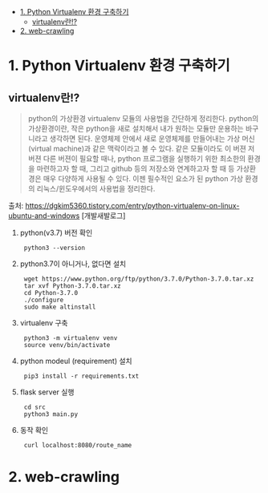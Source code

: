 
<!-- TOC -->

- [1. Python Virtualenv 환경 구축하기](#1-python-virtualenv-%ed%99%98%ea%b2%bd-%ea%b5%ac%ec%b6%95%ed%95%98%ea%b8%b0)
  - [virtualenv란!?](#virtualenv%eb%9e%80)
- [2. web-crawling](#2-web-crawling)
# 1. Python Virtualenv 환경 구축하기
## virtualenv란!?
> python의 가상환경 virtualenv 모듈의 사용법을 간단하게 정리한다. python의 가상환경이란, 작은 python을 새로 설치해서 내가 원하는 모듈만 운용하는 바구니라고 생각하면 된다. 운영체제 안에서 새로 운영체제를 만들어내는 가상 머신(virtual machine)과 같은 맥락이라고 볼 수 있다. 같은 모듈이라도 이 버젼 저 버젼 다른 버젼이 필요할 때나, python 프로그램을 실행하기 위한 최소한의 환경을 마련하고자 할 때, 그리고 github 등의 저장소와 연계하고자 할 때 등 가상환경은 매우 다양하게 사용될 수 있다. 이젠 필수적인 요소가 된 python 가상 환경의 리눅스/윈도우에서의 사용법을 정리한다.

출처: https://dgkim5360.tistory.com/entry/python-virtualenv-on-linux-ubuntu-and-windows [개발새발로그]

1. python(v3.7) 버전 확인

        python3 --version

2. python3.7이 아니거나, 없다면 설치
		
        wget https://www.python.org/ftp/python/3.7.0/Python-3.7.0.tar.xz
        tar xvf Python-3.7.0.tar.xz
        cd Python-3.7.0
        ./configure
        sudo make altinstall

3. virtualenv 구축

        python3 -m virtualenv venv
        source venv/bin/activate

4. python modeul (requirement) 설치

        pip3 install -r requirements.txt

5. flask server 실행

        cd src
        python3 main.py

6. 동작 확인

        curl localhost:8080/route_name


# 2. web-crawling
